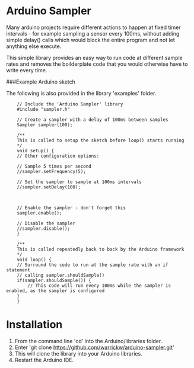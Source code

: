Arduino Sampler
==============

Many arduino projects require different actions to happen at fixed timer intervals - for example
sampling a sensor every 100ms, without adding simple delay() calls which would block the entire program
and not let anything else execute.

This simple library provides an easy way to run code at different sample rates and removes the boilderplate code
that you would otherwise have to write every time.

###Example Arduino sketch

The following is also provided in the library 'examples' folder.

````
	// Include the 'Arduino Sampler' library
	#include "sampler.h"

	// Create a sampler with a delay of 100ms between samples
	Sampler sampler(100);

	/**
	This is called to setup the sketch before loop() starts running
	*/
	void setup() {
	// Other configuration options:
	
	// Sample 5 times per second
	//sampler.setFrequency(5);
	
	// Set the sampler to sample at 100ms intervals
	//sampler.setDelay(100);
	
	
	
	// Enable the sampler - don't forget this
	sampler.enable();
	
	// Disable the sampler
	//sampler.disable();
	}

	/**
	This is called repeatedly back to back by the Arduino framework
	*/
	void loop() {
	// Surround the code to run at the sample rate with an if statement
	// calling sampler.shouldSample()
	if(sampler.shouldSample()) {
		// This code will run every 100ms while the sampler is enabled, as the sampler is configured
	}
	}
````

Installation
==============

1. From the command line 'cd' into the Arduino/libraries folder.
2. Enter 'git clone https://github.com/warrickw/arduino-sampler.git'
3. This will clone the library into your Arduino libraries.
4. Restart the Arduino IDE.
